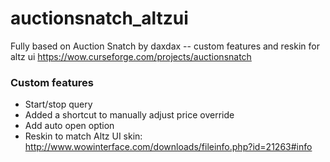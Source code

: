 # auctionsnatch_altzui
Fully based on Auction Snatch by daxdax -- custom features and reskin for altz ui
https://wow.curseforge.com/projects/auctionsnatch

### Custom features
* Start/stop query
* Added a shortcut to manually adjust price override
* Add auto open option
* Reskin to match Altz UI skin: http://www.wowinterface.com/downloads/fileinfo.php?id=21263#info
